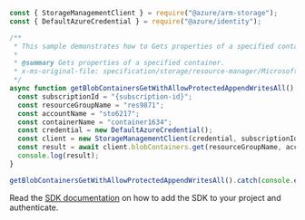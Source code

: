 ```javascript
const { StorageManagementClient } = require("@azure/arm-storage");
const { DefaultAzureCredential } = require("@azure/identity");

/**
 * This sample demonstrates how to Gets properties of a specified container.
 *
 * @summary Gets properties of a specified container.
 * x-ms-original-file: specification/storage/resource-manager/Microsoft.Storage/stable/2021-09-01/examples/BlobContainersGetWithAllowProtectedAppendWritesAll.json
 */
async function getBlobContainersGetWithAllowProtectedAppendWritesAll() {
  const subscriptionId = "{subscription-id}";
  const resourceGroupName = "res9871";
  const accountName = "sto6217";
  const containerName = "container1634";
  const credential = new DefaultAzureCredential();
  const client = new StorageManagementClient(credential, subscriptionId);
  const result = await client.blobContainers.get(resourceGroupName, accountName, containerName);
  console.log(result);
}

getBlobContainersGetWithAllowProtectedAppendWritesAll().catch(console.error);
```

Read the [SDK documentation](https://github.com/Azure/azure-sdk-for-js/blob/%40azure%2Farm-storage_17.2.1/sdk/storage/arm-storage/README.md) on how to add the SDK to your project and authenticate.
